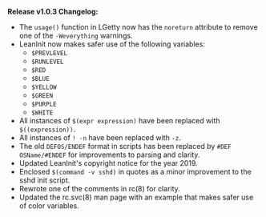 **Release v1.0.3 Changelog:**
* The `usage()` function in LGetty now has the `noreturn` attribute to remove one of the `-Weverything` warnings.
* LeanInit now makes safer use of the following variables:
  * `$PREVLEVEL`
  * `$RUNLEVEL`
  * `$RED`
  * `$BLUE`
  * `$YELLOW`
  * `$GREEN`
  * `$PURPLE`
  * `$WHITE`
* All instances of `$(expr expression)` have been replaced with `$((expression))`.
* All instances of `! -n` have been replaced with `-z`.
* The old `DEFOS/ENDEF` format in scripts has been replaced by `#DEF OSName/#ENDEF` for improvements to parsing and clarity.
* Updated LeanInit's copyright notice for the year 2019.
* Enclosed `$(command -v sshd)` in quotes as a minor improvement to the sshd init script.
* Rewrote one of the comments in rc(8) for clarity.
* Updated the rc.svc(8) man page with an example that makes safer use of color variables.
